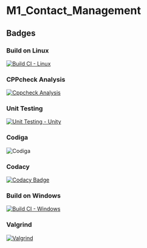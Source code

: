 # M1_Contact_Management
## Badges
### Build on Linux
[![Build CI - Linux](https://github.com/Heiram/M1_Contact_Management/actions/workflows/c-cpp.yml/badge.svg)](https://github.com/Heiram/M1_Contact_Management/actions/workflows/c-cpp.yml)
### CPPcheck Analysis
[![Cppcheck Analysis](https://github.com/Heiram/M1_Contact_Management/actions/workflows/cppcheck_analysis.yml/badge.svg)](https://github.com/Heiram/M1_Contact_Management/actions/workflows/cppcheck_analysis.yml)
### Unit Testing
[![Unit Testing - Unity](https://github.com/Heiram/M1_Contact_Management/actions/workflows/unit_testing.yml/badge.svg)](https://github.com/Heiram/M1_Contact_Management/actions/workflows/unit_testing.yml)
### Codiga
![Codiga](https://api.codiga.io/project/32316/status/svg)
### Codacy
[![Codacy Badge](https://app.codacy.com/project/badge/Grade/c2bd7e95da184f0996cdf1bf5488e1f8)](https://www.codacy.com/gh/Heiram/M1_Contact_Management/dashboard?utm_source=github.com&amp;utm_medium=referral&amp;utm_content=Heiram/M1_Contact_Management&amp;utm_campaign=Badge_Grade)
### Build on Windows
[![Build CI - Windows](https://github.com/Heiram/M1_Contact_Management/actions/workflows/build_windows.yml/badge.svg)](https://github.com/Heiram/M1_Contact_Management/actions/workflows/build_windows.yml)
### Valgrind
[![Valgrind](https://github.com/Heiram/M1_Contact_Management/actions/workflows/valgrind.yml/badge.svg)](https://github.com/Heiram/M1_Contact_Management/actions/workflows/valgrind.yml)
